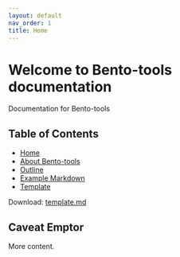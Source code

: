 ```yaml
---
layout: default
nav_order: 1
title: Home
---
```


# Welcome to Bento-tools documentation

Documentation for Bento-tools

## Table of Contents
* [Home](https://cbiit.github.io/bento-docs/)
* [About Bento-tools](https://cbiit.github.io/bento-docs/about-bento-tools)
* [Outline](https://cbiit.github.io/bento-docs/outline)
* [Example Markdown](https://cbiit.github.io/bento-docs/example)
* [Template](https://cbiit.github.io/bento-docs/template)


Download: <a id="raw-url" href="https://github.com/CBIIT/bento-docs/blob/master/template.md">template.md</a>

## Caveat Emptor
More content.

